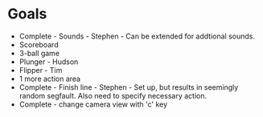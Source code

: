 # Goals #

  * Complete - Sounds - Stephen - Can be extended for addtional sounds.
  * Scoreboard
  * 3-ball game
  * Plunger - Hudson
  * Flipper - Tim
  * 1 more action area
  * Complete - Finish line - Stephen - Set up, but results in seemingly random segfault.  Also need to specify necessary action.
  * Complete - change camera view with 'c' key